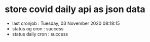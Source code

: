 # store covid daily api as json data

- last cronjob : Tuesday, 03 November 2020 08:18:15
- status og cron : success
- status daily cron : success
      
      